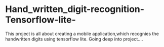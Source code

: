 # Hand_written_digit-recognition-Tensorflow-lite-
This project is all about creating a mobile application,which recognies the handwritten digits using tensorflow lite.
Going deep into project....
